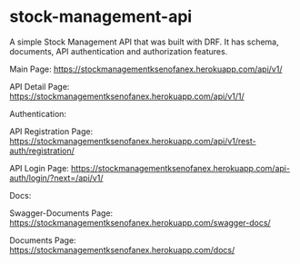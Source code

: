 # stock-management-api
A simple Stock Management API that was built with DRF. It has schema, documents, API authentication and authorization features.

Main Page: https://stockmanagementksenofanex.herokuapp.com/api/v1/

API Detail Page: https://stockmanagementksenofanex.herokuapp.com/api/v1/1/

Authentication:

API Registration Page: https://stockmanagementksenofanex.herokuapp.com/api/v1/rest-auth/registration/

API Login Page: https://stockmanagementksenofanex.herokuapp.com/api-auth/login/?next=/api/v1/

Docs:

Swagger-Documents Page: https://stockmanagementksenofanex.herokuapp.com/swagger-docs/

Documents Page: https://stockmanagementksenofanex.herokuapp.com/docs/
